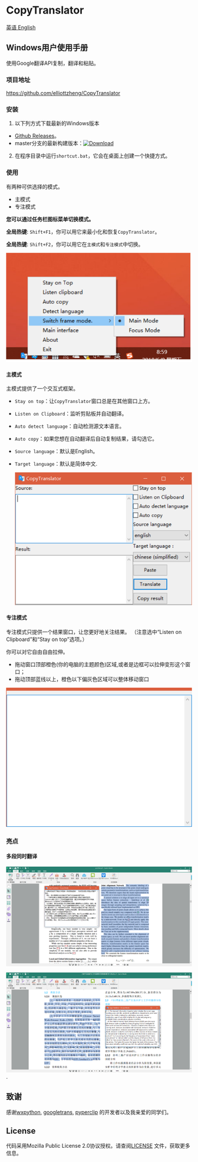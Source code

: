 # CopyTranslator 

[英语 English](./README.md)

## Windows用户使用手册

使用Google翻译API复制，翻译和粘贴。

### 项目地址

https://github.com/elliottzheng/CopyTranslator

### 安装
1. 以下列方式下载最新的Windows版本
- [Github Releases](https://github.com/elliottzheng/CopyTranslator/releases)。
- master分支的最新构建版本：[![Download](https://api.bintray.com/packages/elliottzheng/CopyTranslator/CopyTranslator/images/download.svg) ](https://bintray.com/elliottzheng/CopyTranslator/CopyTranslator/_latestVersion)
2. 在程序目录中运行`shortcut.bat`，它会在桌面上创建一个快捷方式。
### 使用
有两种可供选择的模式。

- 主模式
- 专注模式

**您可以通过任务栏图标菜单切换模式。**

**全局热键**: `Shift+F1`，你可以用它来最小化和恢复`CopyTranslator`。

**全局热键**: `Shift+F2`，你可以用它在`主模式`和`专注模式`中切换。



![taskbar0](./screenshot/focus_mode.png)

#### 主模式

主模式提供了一个交互式框架。

- `Stay on top`：让`CopyTranslator`窗口总是在其他窗口上方。

- `Listen on Clipboard`：监听剪贴板并自动翻译。

- `Auto detect language`：自动检测源文本语言。

- `Auto copy`：如果您想在自动翻译后自动复制结果，请勾选它。

- `Source language`：默认是English。

- `Target language`：默认是简体中文.

  ![win10.png](./screenshot/screenshot.png)
#### 专注模式

专注模式只提供一个结果窗口，让您更好地关注结果。 （注意选中“Listen on Clipboard”和“Stay on top”选项。）

你可以对它自由自由拉伸。

- 拖动窗口顶部橙色(你的电脑的主题颜色)区域,或者是边框可以拉伸变形这个窗口；
- 拖动顶部蓝线以上，橙色以下偏灰色区域可以整体移动窗口

![1528470182001](.\screenshot\newfocus.png)

### 亮点
#### 多段同时翻译

![entoch](./screenshot/entoch.png)

![chtoen](./screenshot/chtoen.png).


## 致谢

感谢[wxpython](https://wxpython.org/), [googletrans](https://github.com/ssut/py-googletrans), [pyperclip](https://github.com/asweigart/pyperclip) 的开发者以及我亲爱的同学们。

## License

代码采用Mozilla Public License 2.0协议授权。请查阅[LICENSE](./LICENSE) 文件，获取更多信息。
